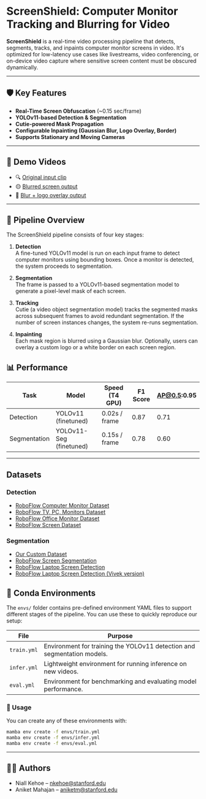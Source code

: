 # ScreenShield: Computer Monitor Tracking and Blurring for Video

**ScreenShield** is a real-time video processing pipeline that detects, segments, tracks, and inpaints computer monitor screens in video. It's optimized for low-latency use cases like livestreams, video conferencing, or on-device video capture where sensitive screen content must be obscured dynamically.

---

## 🛡️ Key Features

- **Real-Time Screen Obfuscation** (~0.15 sec/frame)
- **YOLOv11-based Detection & Segmentation**
- **Cutie-powered Mask Propagation**
- **Configurable Inpainting (Gaussian Blur, Logo Overlay, Border)**
- **Supports Stationary and Moving Cameras**

---

## 🎥 Demo Videos

- 🔍 [Original input clip](https://youtu.be/QP8muGb9pRc)  
- 🟡 [Blurred screen output](https://youtu.be/-lSK1XjPA-g)  
- 🎯 [Blur + logo overlay output](https://youtu.be/nOqEOoKYxv0)  

---

## 🧠 Pipeline Overview

The ScreenShield pipeline consists of four key stages:

1. **Detection**  
   A fine-tuned YOLOv11 model is run on each input frame to detect computer monitors using bounding boxes. Once a monitor is detected, the system proceeds to segmentation.

2. **Segmentation**  
   The frame is passed to a YOLOv11-based segmentation model to generate a pixel-level mask of each screen.

3. **Tracking**  
   Cutie (a video object segmentation model) tracks the segmented masks across subsequent frames to avoid redundant segmentation. If the number of screen instances changes, the system re-runs segmentation.

4. **Inpainting**  
   Each mask region is blurred using a Gaussian blur. Optionally, users can overlay a custom logo or a white border on each screen region.


## 📊 Performance

| Task              | Model                | Speed (T4 GPU)     | F1 Score | AP@0.5:0.95 |
|-------------------|----------------------|--------------------|----------|-------------|
| Detection         | YOLOv11 (finetuned)  | 0.02s / frame      | 0.87     | 0.71        |
| Segmentation      | YOLOv11-Seg (finetuned) | 0.15s / frame   | 0.78     | 0.60        |

---

## Datasets

### Detection

- [RoboFlow Computer Monitor Dataset](https://universe.roboflow.com/n-j7ohx/computer-monitor-0cbhd)
- [RoboFlow TV, PC, Monitors Dataset](https://universe.roboflow.com/energy-chaser/monitors-tvs-pc-monitors-etc)
- [RoboFlow Office Monitor Dataset](https://universe.roboflow.com/4-52p2c/office-monitor-r7oge)
- [RoboFlow Screen Dataset](https://universe.roboflow.com/pavement-wwadi/screen-7i6h8)

### Segmentation

- [Our Custom Dataset](https://universe.roboflow.com/myworkspace-mvnb3/screens-segmentation)
- [RoboFlow Screen Segmentation](https://universe.roboflow.com/pavement-wwadi/screen-7i6h8)
- [RoboFlow Laptop Screen Detection](https://universe.roboflow.com/laptop-screen-detection/laptop-screen-detection-lohtq)
- [RoboFlow Laptop Screen Detection (Vivek version)](https://universe.roboflow.com/vivek-kumar-kirw1/laptop-screen-detection)


## 🧪 Conda Environments

The `envs/` folder contains pre-defined environment YAML files to support different stages of the pipeline. You can use these to quickly reproduce our setup:

| File          | Purpose                                                                 |
|---------------|-------------------------------------------------------------------------|
| `train.yml`   | Environment for training the YOLOv11 detection and segmentation models. |
| `infer.yml`   | Lightweight environment for running inference on new videos.            |
| `eval.yml`    | Environment for benchmarking and evaluating model performance.          |

### 🔄 Usage

You can create any of these environments with:

```bash
mamba env create -f envs/train.yml
mamba env create -f envs/infer.yml
mamba env create -f envs/eval.yml
```

---

## 🧑‍💻 Authors

- Niall Kehoe – nkehoe@stanford.edu
- Aniket Mahajan – aniketm@stanford.edu
